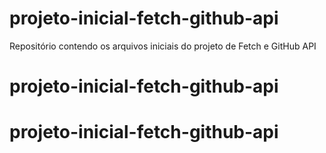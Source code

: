 # projeto-inicial-fetch-github-api
Repositório contendo os arquivos iniciais do projeto de Fetch e GitHub API
# projeto-inicial-fetch-github-api
# projeto-inicial-fetch-github-api
